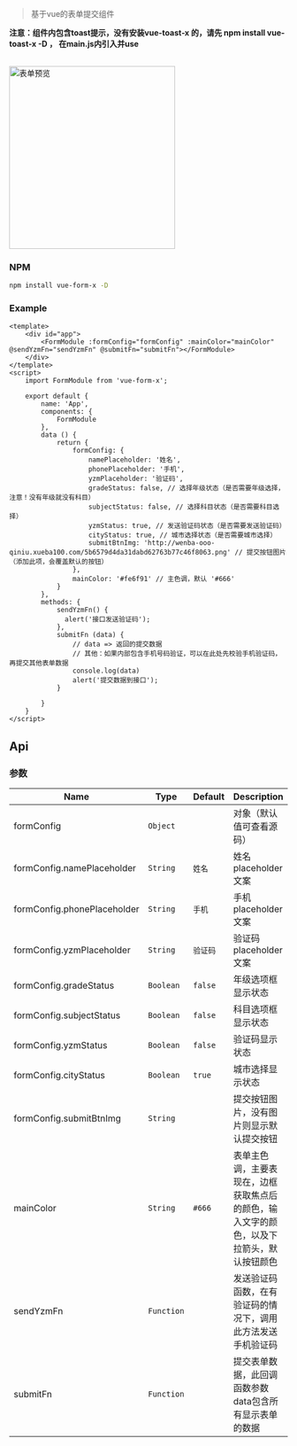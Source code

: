> 基于vue的表单提交组件

**注意：组件内包含toast提示，没有安装vue-toast-x 的，请先 npm install vue-toast-x -D ，
在main.js内引入并use**
<br/><br/>

<img src="http://wenba-ooo-qiniu.xueba100.com/b8d55d69af759581568f68b3a8e16430.png" alt="表单预览" width="300" height="330">


### NPM

``` bash
npm install vue-form-x -D
```
### Example

```
<template>
    <div id="app">
        <FormModule :formConfig="formConfig" :mainColor="mainColor" @sendYzmFn="sendYzmFn" @submitFn="submitFn"></FormModule>
    </div>
</template>
<script>
    import FormModule from 'vue-form-x';

    export default {
        name: 'App',
        components: {
            FormModule
        },
        data () {
            return {
                formConfig: {
                    namePlaceholder: '姓名',
                    phonePlaceholder: '手机',
                    yzmPlaceholder: '验证码',
                    gradeStatus: false, // 选择年级状态（是否需要年级选择，注意！没有年级就没有科目）
                    subjectStatus: false, // 选择科目状态（是否需要科目选择）
                    yzmStatus: true, // 发送验证码状态（是否需要发送验证码）
                    cityStatus: true, // 城市选择状态（是否需要城市选择）
                    submitBtnImg: 'http://wenba-ooo-qiniu.xueba100.com/5b6579d4da31dabd62763b77c46f8063.png' // 提交按钮图片（添加此项，会覆盖默认的按钮）
                },
                mainColor: '#fe6f91' // 主色调，默认 '#666'
            }
        },
        methods: {
            sendYzmFn() {
              alert('接口发送验证码');
            },
            submitFn (data) {
                // data => 返回的提交数据
                // 其他：如果内部包含手机号码验证，可以在此处先校验手机验证码，再提交其他表单数据
                console.log(data)
                alert('提交数据到接口');
            }

        }
    }
</script>
```
## Api
### 参数
| Name                        | Type      | Default      | Description                            |
|-----------------------------|-----------|--------------|--------------------------------------------------------------------|
| formConfig                  | `Object`  |              | 对象（默认值可查看源码）                    |
| formConfig.namePlaceholder  | `String`  | `姓名`        | 姓名placeholder文案                      |
| formConfig.phonePlaceholder | `String`  | `手机`        | 手机placeholder文案                      |
| formConfig.yzmPlaceholder   | `String`  | `验证码`      | 验证码placeholder文案                     |
| formConfig.gradeStatus      | `Boolean` | `false`      | 年级选项框显示状态                         |
| formConfig.subjectStatus    | `Boolean` | `false`      | 科目选项框显示状态                         |
| formConfig.yzmStatus        | `Boolean` | `false`      | 验证码显示状态                             |
| formConfig.cityStatus       | `Boolean` | `true`       | 城市选择显示状态                           |
| formConfig.submitBtnImg     | `String`  |              | 提交按钮图片，没有图片则显示默认提交按钮             |
| mainColor                   | `String`  | `#666`       | 表单主色调，主要表现在，边框获取焦点后的颜色，输入文字的颜色，以及下拉箭头，默认按钮颜色             |
| sendYzmFn                   | `Function`|              | 发送验证码函数，在有验证码的情况下，调用此方法发送手机验证码 |
| submitFn                    | `Function`|              | 提交表单数据，此回调函数参数data包含所有显示表单的数据 |




